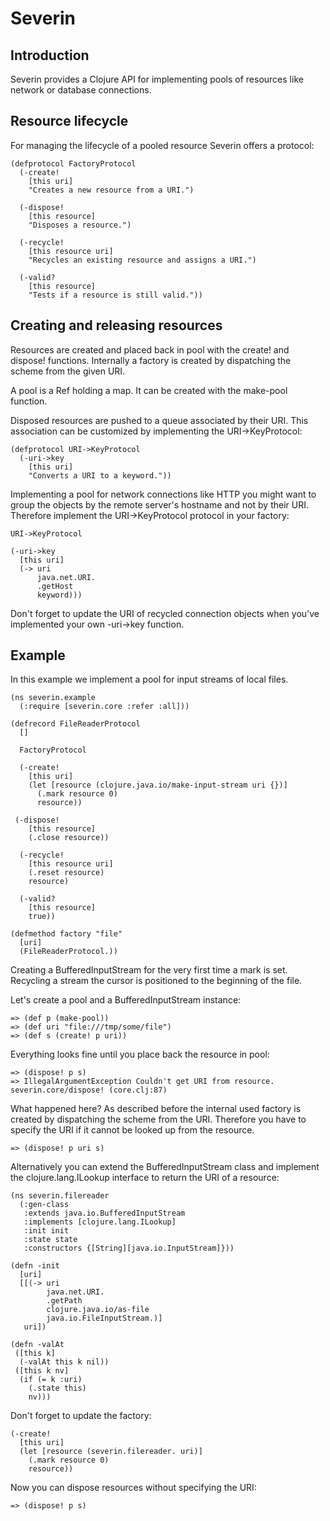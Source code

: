# Severin

## Introduction

Severin provides a Clojure API for implementing pools of resources like network
or database connections.

## Resource lifecycle

For managing the lifecycle of a pooled resource Severin offers a protocol:

```
(defprotocol FactoryProtocol
  (-create!
    [this uri]
    "Creates a new resource from a URI.")

  (-dispose!
    [this resource]
    "Disposes a resource.")

  (-recycle!
    [this resource uri]
    "Recycles an existing resource and assigns a URI.")

  (-valid?
    [this resource]
    "Tests if a resource is still valid."))
```

## Creating and releasing resources

Resources are created and placed back in pool with the create! and dispose!
functions. Internally a factory is created by dispatching the scheme from the
given URI.

A pool is a Ref holding a map. It can be created with the make-pool function.

Disposed resources are pushed to a queue associated by their URI. This
association can be customized by implementing the URI->KeyProtocol:

```
(defprotocol URI->KeyProtocol
  (-uri->key
    [this uri]
    "Converts a URI to a keyword."))
```

Implementing a pool for network connections like HTTP you might want to group
the objects by the remote server's hostname and not by their URI.  Therefore
implement the URI->KeyProtocol protocol in your factory:

```
URI->KeyProtocol

(-uri->key
  [this uri]
  (-> uri
      java.net.URI.
      .getHost
      keyword)))
```

Don't forget to update the URI of recycled connection objects when you've
implemented your own -uri->key function.

## Example

In this example we implement a pool for input streams of local files.

```
(ns severin.example
  (:require [severin.core :refer :all]))

(defrecord FileReaderProtocol
  []

  FactoryProtocol

  (-create!
    [this uri]
    (let [resource (clojure.java.io/make-input-stream uri {})]
      (.mark resource 0)
      resource))

 (-dispose!
    [this resource]
    (.close resource))

  (-recycle!
    [this resource uri]
    (.reset resource)
    resource)

  (-valid?
    [this resource]
    true))

(defmethod factory "file"
  [uri]
  (FileReaderProtocol.))
```

Creating a BufferedInputStream for the very first time a mark is set.
Recycling a stream the cursor is positioned to the beginning of the file.

Let's create a pool and a BufferedInputStream instance:

```
=> (def p (make-pool))
=> (def uri "file:///tmp/some/file")
=> (def s (create! p uri))
```

Everything looks fine until you place back the resource in pool:

```
=> (dispose! p s)
=> IllegalArgumentException Couldn't get URI from resource.  severin.core/dispose! (core.clj:87)
```

What happened here? As described before the internal used factory is
created by dispatching the scheme from the URI. Therefore you have to specify
the URI if it cannot be looked up from the resource.

```
=> (dispose! p uri s)
```

Alternatively you can extend the BufferedInputStream class and implement the
clojure.lang.ILookup interface to return the URI of a resource:

```
(ns severin.filereader
  (:gen-class
   :extends java.io.BufferedInputStream
   :implements [clojure.lang.ILookup]
   :init init
   :state state
   :constructors {[String][java.io.InputStream]}))

(defn -init
  [uri]
  [[(-> uri
        java.net.URI.
        .getPath
        clojure.java.io/as-file
        java.io.FileInputStream.)]
   uri])

(defn -valAt
 ([this k]
  (-valAt this k nil))
 ([this k nv]
  (if (= k :uri)
    (.state this)
    nv)))
```

Don't forget to update the factory:

```
(-create!
  [this uri]
  (let [resource (severin.filereader. uri)]
    (.mark resource 0)
    resource))
```

Now you can dispose resources without specifying the URI:

```
=> (dispose! p s)
```
